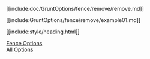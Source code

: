 [[include:doc/GruntOptions/fence/remove/remove.md]]

[[include:GruntOptions/fence/remove/example01.md]]

[[include:style/heading.html]]

[Fence Options](../)  
[All Options](../../)